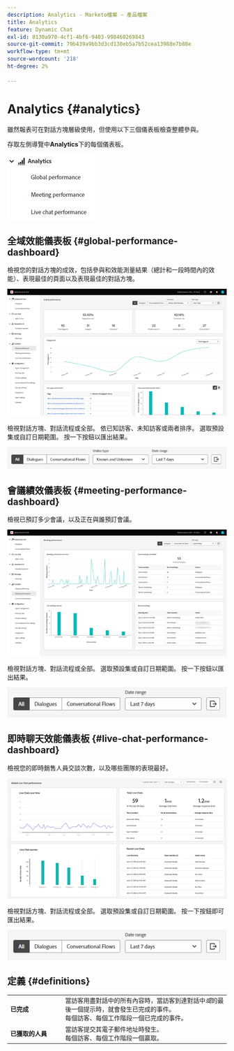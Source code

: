 ```yaml
---
description: Analytics - Marketo檔案 — 產品檔案
title: Analytics
feature: Dynamic Chat
exl-id: 8130a970-4cf1-4bf6-9403-998460269843
source-git-commit: 79b439a9bb3d3cd130eb5a7b52cea13988e7b88e
workflow-type: tm+mt
source-wordcount: '218'
ht-degree: 2%

---
```


# Analytics {#analytics}

雖然報表可在對話方塊層級使用，但使用以下三個儀表板檢查整體參與。

存取左側導覽中&#x200B;**Analytics**&#x200B;下的每個儀表板。

![](assets/analytics-1.png)

## 全域效能儀表板 {#global-performance-dashboard}

檢視您的對話方塊的成效，包括參與和效能測量結果（總計和一段時間內的效能）、表現最佳的頁面以及表現最佳的對話方塊。

![](assets/analytics-2.png)

檢視對話方塊、對話流程或全部。 依已知訪客、未知訪客或兩者排序。 選取預設集或自訂日期範圍。 按一下按鈕以匯出結果。

![](assets/analytics-3.png)

## 會議績效儀表板 {#meeting-performance-dashboard}

檢視已預訂多少會議，以及正在與誰預訂會議。

![](assets/analytics-4.png)

檢視對話方塊、對話流程或全部。 選取預設集或自訂日期範圍。 按一下按鈕以匯出結果。

![](assets/analytics-5.png)

## 即時聊天效能儀表板 {#live-chat-performance-dashboard}

檢視您的即時銷售人員交談次數，以及哪些團隊的表現最好。

![](assets/analytics-6.png)

檢視對話方塊、對話流程或全部。 選取預設集或自訂日期範圍。 按一下按鈕即可匯出結果。

![](assets/analytics-7.png)

## 定義 {#definitions}

<table>
<thead>
<tbody>
  <tr>
    <td style="width:25%"><b>已完成</b></td>
    <td>當訪客用盡對話中的所有內容時，當訪客到達對話中<i>或</i>的最後一個提示時，就會發生已完成的事件。
    <br>每個訪客、每個工作階段一個已完成的事件。</td>
  </tr>
  <tr>
    <td style="width:25%"><b>已獲取的人員</b></td>
    <td>當訪客提交其電子郵件地址時發生。
    <br>每個訪客、每個工作階段一個贏取。</td>
  </tr>
</tbody>
</table>
